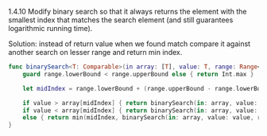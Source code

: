 > 
1.4.10 Modify binary search so that it always returns the element with the smallest index that matches the search element (and still guarantees logarithmic running time).

Solution: instead of return value when we found match compare it against another search on lesser range and return min index.

```swift
func binarySearch<T: Comparable>(in array: [T], value: T, range: Range<Int>) -> Int {
    guard range.lowerBound < range.upperBound else { return Int.max }

    let midIndex = range.lowerBound + (range.upperBound - range.lowerBound) / 2

    if value > array[midIndex] { return binarySearch(in: array, value: value, range: midIndex + 1..<range.upperBound) }
    if value < array[midIndex] { return binarySearch(in: array, value: value, range: range.lowerBound..<midIndex) }
    else { return min(midIndex, binarySearch(in: array, value: value, range: range.lowerBound..<midIndex)) }
}
```